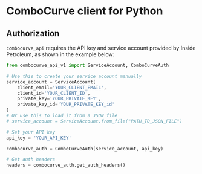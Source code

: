 # ComboCurve client for Python

## Authorization

`combocurve_api` requires the API key and service account provided by Inside Petroleum, as shown in the example below:

```python
from combocurve_api_v1 import ServiceAccount, ComboCurveAuth

# Use this to create your service account manually
service_account = ServiceAccount(
    client_email='YOUR_CLIENT_EMAIL',
    client_id='YOUR_CLIENT_ID',
    private_key='YOUR_PRIVATE_KEY',
    private_key_id='YOUR_PRIVATE_KEY_id'
)
# Or use this to load it from a JSON file
# service_account = ServiceAccount.from_file("PATH_TO_JSON_FILE")

# Set your API key
api_key = 'YOUR_API_KEY'

combocurve_auth = ComboCurveAuth(service_account, api_key)

# Get auth headers
headers = combocurve_auth.get_auth_headers()
```
